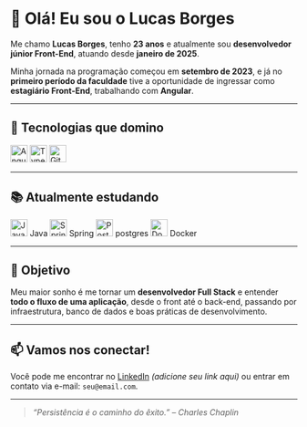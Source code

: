 # 👋 Olá! Eu sou o Lucas Borges

Me chamo **Lucas Borges**, tenho **23 anos** e atualmente sou **desenvolvedor júnior Front-End**, atuando desde **janeiro de 2025**.

Minha jornada na programação começou em **setembro de 2023**, e já no **primeiro período da faculdade** tive a oportunidade de ingressar como **estagiário Front-End**, trabalhando com **Angular**.

---

## 🚀 Tecnologias que domino

<div align="flex flex-col">
  <img src="https://cdn.jsdelivr.net/gh/devicons/devicon/icons/angularjs/angularjs-original.svg" height="30" alt="Angular" />
  <img src="https://cdn.jsdelivr.net/gh/devicons/devicon/icons/typescript/typescript-original.svg" height="30" alt="TypeScript" />
  <img src="https://cdn.jsdelivr.net/gh/devicons/devicon/icons/github/github-original.svg" height="30" alt="GitHub" />
</div>

---

## 📚 Atualmente estudando

<div align="left">
  <img src="https://cdn.jsdelivr.net/gh/devicons/devicon/icons/java/java-original.svg" height="30" alt="Java" /> Java
  <img src="https://cdn.jsdelivr.net/gh/devicons/devicon/icons/spring/spring-original.svg" height="30" alt="Spring" /> Spring
  <img src="https://cdn.jsdelivr.net/gh/devicons/devicon/icons/postgresql/postgresql-original.svg" height="30" alt="PostgreSQL" /> postgres
  <img src="https://cdn.jsdelivr.net/gh/devicons/devicon/icons/docker/docker-original.svg" height="30" alt="Docker" /> Docker
 </div>

---

## 🎯 Objetivo

Meu maior sonho é me tornar um **desenvolvedor Full Stack** e entender **todo o fluxo de uma aplicação**, desde o front até o back-end, passando por infraestrutura, banco de dados e boas práticas de desenvolvimento.

---

## 📫 Vamos nos conectar!

Você pode me encontrar no [LinkedIn](https://www.linkedin.com/) *(adicione seu link aqui)* ou entrar em contato via e-mail: `seu@email.com`.

---

> _“Persistência é o caminho do êxito.” – Charles Chaplin_
